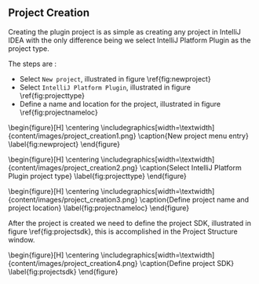 ## Project Creation

Creating the plugin project is as simple as creating any project in IntelliJ IDEA with the only
difference being we select IntelliJ Platform Plugin as the project type.

The steps are :

+ Select `New project`, illustrated in figure \ref{fig:newproject}
+ Select `IntelliJ Platform Plugin`, illustrated in figure \ref{fig:projecttype}
+ Define a name and location for the project, illustrated in figure \ref{fig:projectnameloc}

\begin{figure}[H]
\centering
\includegraphics[width=\textwidth]{content/images/project_creation1.png}
\caption{New project menu entry}
\label{fig:newproject}
\end{figure}

\begin{figure}[H]
\centering
\includegraphics[width=\textwidth]{content/images/project_creation2.png}
\caption{Select IntelliJ Platform Plugin project type}
\label{fig:projecttype}
\end{figure}

\begin{figure}[H]
\centering
\includegraphics[width=\textwidth]{content/images/project_creation3.png}
\caption{Define project name and project location}
\label{fig:projectnameloc}
\end{figure}

After the project is created we need to define the project SDK, illustrated in figure \ref{fig:projectsdk},
this is accomplished in the Project Structure window.

\begin{figure}[H]
\centering
\includegraphics[width=\textwidth]{content/images/project_creation4.png}
\caption{Define project SDK}
\label{fig:projectsdk}
\end{figure}
